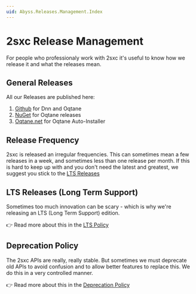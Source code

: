 ```yaml
---
uid: Abyss.Releases.Management.Index
---
```


# 2sxc Release Management

For people who professionaly work with 2sxc it's useful to know how we release it and what the releases mean. 

## General Releases

All our Releases are published here:

1. [Github](https://github.com/2sic/2sxc/releases) for Dnn and Oqtane
1. [NuGet](https://www.nuget.org/packages?q=2sxc) for Oqtane releases
1. [Oqtane.net](https://www.oqtane.net/) for Oqtane Auto-Installer

## Release Frequency

2sxc is released an irregular frequencies. 
This can sometimes mean a few releases in a week, and sometimes less than one release per month. 
If this is hard to keep up with and you don't need the latest and greatest, we suggest you stick to the [LTS Releases](xref:Abyss.Releases.Management.PolicyLts)


## LTS Releases (Long Term Support)

Sometimes too much innovation can be scary - which is why we're releasing an LTS (Long Term Support) edition.

👉 Read more about this in the [LTS Policy](xref:Abyss.Releases.Management.PolicyLts)

## Deprecation Policy

The 2sxc APIs are really, really stable. 
But sometimes we must deprecate old APIs to avoid confusion and to allow better features to replace this. 
We do this in a very controlled manner. 

👉 Read more about this in the [Deprecation Policy](xref:Abyss.Releases.Management.PolicyDeprecate)